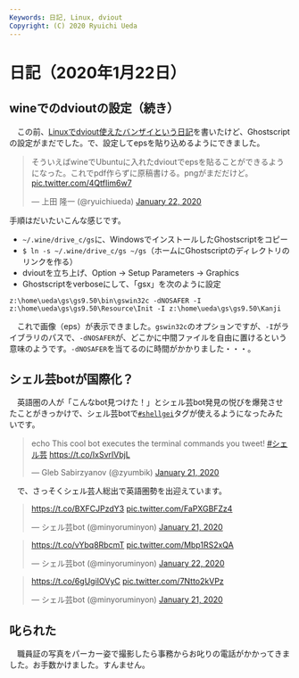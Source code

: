 ```yaml
---
Keywords: 日記, Linux, dviout
Copyright: (C) 2020 Ryuichi Ueda
---
```


# 日記（2020年1月22日） 

## wineでのdvioutの設定（続き）

　この前、[Linuxでdviout使えたバンザイという日記](/?post=20191107)を書いたけど、Ghostscriptの設定がまだでした。で、設定してepsを貼り込めるようにできました。

<blockquote class="twitter-tweet" data-partner="tweetdeck"><p lang="ja" dir="ltr">そういえばwineでUbuntuに入れたdvioutでepsを貼ることができるようになった。これでpdf作らずに原稿書ける。pngがまだだけど。 <a href="https://t.co/4QtfIim6w7">pic.twitter.com/4QtfIim6w7</a></p>&mdash; 上田 隆一 (@ryuichiueda) <a href="https://twitter.com/ryuichiueda/status/1219935823354679296?ref_src=twsrc%5Etfw">January 22, 2020</a></blockquote>
<script async src="https://platform.twitter.com/widgets.js" charset="utf-8"></script>


手順はだいたいこんな感じです。

* `~/.wine/drive_c/gs`に、WindowsでインストールしたGhostscriptをコピー
* `$ ln -s ~/.wine/drive_c/gs ~/gs`（ホームにGhostscriptのディレクトリのリンクを作る）
* dvioutを立ち上げ、Option -> Setup Parameters -> Graphics
* Ghostscriptをverboseにして、「gsx」を次のように設定

```
z:\home\ueda\gs\gs9.50\bin\gswin32c -dNOSAFER -I z:\home\ueda\gs\gs9.50\Resource\Init -I z:\home\ueda\gs\gs9.50\Kanji
```

　これで画像（eps）が表示できました。`gswin32c`のオプションですが、`-I`がライブラリのパスで、`-dNOSAFER`が、どこかに中間ファイルを自由に置けるという意味のようです。`-dNOSAFER`を当てるのに時間がかかりました・・・。

## シェル芸botが国際化？

　英語圏の人が「こんなbot見つけた！」とシェル芸bot発見の悦びを爆発させたことがきっかけで、シェル芸botで[`#shellgei`](https://twitter.com/search?q=%23shellgei&f=live)タグが使えるようになったみたいです。

<blockquote class="twitter-tweet" data-partner="tweetdeck"><p lang="en" dir="ltr">echo This cool bot executes the terminal commands you tweet! <a href="https://twitter.com/hashtag/%E3%82%B7%E3%82%A7%E3%83%AB%E8%8A%B8?src=hash&amp;ref_src=twsrc%5Etfw">#シェル芸</a> <a href="https://t.co/IxSvrIVbjL">https://t.co/IxSvrIVbjL</a></p>&mdash; Gleb Sabirzyanov (@zyumbik) <a href="https://twitter.com/zyumbik/status/1219605329274720256?ref_src=twsrc%5Etfw">January 21, 2020</a></blockquote>
<script async src="https://platform.twitter.com/widgets.js" charset="utf-8"></script>


　で、さっそくシェル芸人総出で英語圏勢を出迎えています。

<blockquote class="twitter-tweet" data-partner="tweetdeck"><p lang="und" dir="ltr"><a href="https://t.co/BXFCJPzdY3">https://t.co/BXFCJPzdY3</a> <a href="https://t.co/FaPXGBFZz4">pic.twitter.com/FaPXGBFZz4</a></p>&mdash; シェル芸bot (@minyoruminyon) <a href="https://twitter.com/minyoruminyon/status/1219769270025932800?ref_src=twsrc%5Etfw">January 21, 2020</a></blockquote>
<script async src="https://platform.twitter.com/widgets.js" charset="utf-8"></script>


<blockquote class="twitter-tweet" data-partner="tweetdeck"><p lang="und" dir="ltr"><a href="https://t.co/vYbq8RbcmT">https://t.co/vYbq8RbcmT</a> <a href="https://t.co/Mbp1RS2xQA">pic.twitter.com/Mbp1RS2xQA</a></p>&mdash; シェル芸bot (@minyoruminyon) <a href="https://twitter.com/minyoruminyon/status/1219780323602358272?ref_src=twsrc%5Etfw">January 22, 2020</a></blockquote>
<script async src="https://platform.twitter.com/widgets.js" charset="utf-8"></script>


<blockquote class="twitter-tweet" data-partner="tweetdeck"><p lang="und" dir="ltr"><a href="https://t.co/6gUgiIOVyC">https://t.co/6gUgiIOVyC</a> <a href="https://t.co/7Ntto2kVPz">pic.twitter.com/7Ntto2kVPz</a></p>&mdash; シェル芸bot (@minyoruminyon) <a href="https://twitter.com/minyoruminyon/status/1219769718459912192?ref_src=twsrc%5Etfw">January 21, 2020</a></blockquote>
<script async src="https://platform.twitter.com/widgets.js" charset="utf-8"></script>



## 叱られた

　職員証の写真をパーカー姿で撮影したら事務からお叱りの電話がかかってきました。お手数かけました。すんません。


